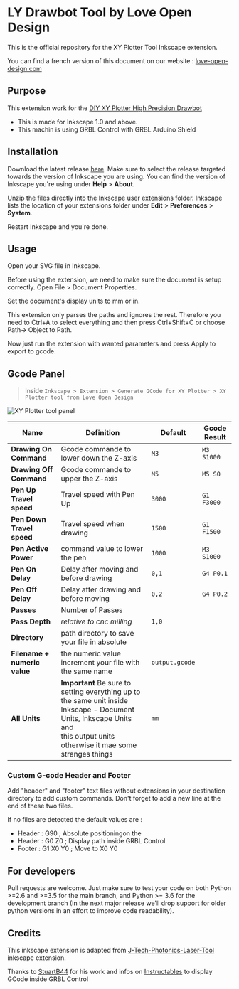 # LY Drawbot Tool by Love Open Design

This is the official repository for the XY Plotter Tool Inkscape extension.

You can find a french version of this document on our website : [love-open-design.com](https://love-open-design.com/laboratoire/xy-plotter-tool-par-love-open-design/)

## Purpose

This extension work for the [DIY XY Plotter High Precision Drawbot](https://www.aliexpress.com/item/32917861259.html?spm=a2g0s.9042311.0.0.3d9f6c37xpT5iS)

* This is made for Inkscape 1.0 and above.
* This machin is using GRBL Control with GRBL Arduino Shield

## Installation

Download the latest release [here](https://github.com/love-open-design/XY-Plotter-Tool-by-LOD/release). Make sure to select the release targeted towards the version of Inkscape you are using. You can find the version of Inkscape you're using under **Help** > **About**.

Unzip the files directly into the Inkscape user extensions folder. Inkscape lists the location of your extensions folder under **Edit** > **Preferences** > **System**.

Restart Inkscape and you're done.

## Usage

Open your SVG file in Inkscape.

Before using the extension, we need to make sure the document is setup correctly. Open File > Document Properties.

Set the document's display units to mm or in. 

This extension only parses the paths and ignores the rest. Therefore you need to Ctrl+A to select everything and then press Ctrl+Shift+C or choose Path-> Object to Path.

Now just run the extension with wanted parameters and press Apply to export to gcode.

## Gcode Panel

> Inside `Inkscape > Extension > Generate GCode for XY Plotter > XY Plotter tool from Love Open Design`

![XY Plotter tool panel](img/GcodePanelByLOD.jpeg)

| Name | Definition | Default | Gcode Result |
|---|---| --- | --- |
| **Drawing On Command** | Gcode commande to lower down the Z-axis | `M3` | `M3 S1000` |
| **Drawing Off Command** | Gcode commande to upper the Z-axis | `M5` | `M5 S0` |
| **Pen Up Travel speed** | Travel speed with Pen Up | `3000` | `G1 F3000` |
| **Pen Down Travel speed** | Travel speed when drawing | `1500` | `G1 F1500` |
| **Pen Active Power** | command value to lower the pen | `1000` | `M3 S1000` |
| **Pen On Delay** | Delay after moving and before drawing | `0,1` | `G4 P0.1` |
| **Pen Off Delay** | Delay after drawing and before moving | `0,2` | `G4 P0.2` |
| **Passes** | Number of Passes | | |
| **Pass Depth** | *relative to cnc milling* | `1,0` | |
| **Directory** | path directory to save your file in absolute | | |
| **Filename + numeric value** | the numeric value increment your file with the same name | `output.gcode` | |
| **All Units** | **Important** Be sure to setting everything up to the same unit inside Inkscape - Document Units, Inkscape Units and </br>this output units otherwise it mae some stranges things | `mm` | |

### Custom G-code Header and Footer

Add "header" and "footer" text files without extensions in your destination directory to add custom commands. Don't forget to add a new line at the end of these two files.

If no files are detected the default values are :
- Header : G90 ; Absolute positioningon the
- Header : G0 Z0 ; Display path inside GRBL Control
- Footer : G1 X0 Y0 ; Move to X0 Y0

## For developers

Pull requests are welcome. Just make sure to test your code on both Python >=2.6 and >=3.5 for the main branch, and Python >= 3.6 for the development branch (In the next major release we'll drop support for older python versions in an effort to improve code readability).

## Credits

This inkscape extension is adapted from [J-Tech-Photonics-Laser-Tool](https://github.com/JTechPhotonics/J-Tech-Photonics-Laser-Tool) inkscape extension.

Thanks to [StuartB44](https://www.instructables.com/member/StuartB44/) for his work and infos on [Instructables](https://www.instructables.com/Fix-for-Image-Not-Showing-in-GRBLControl/) to display GCode inside GRBL Control
